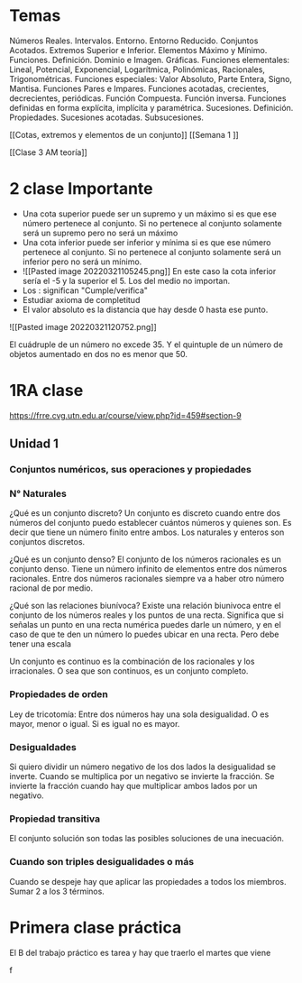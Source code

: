 # Temas

Números Reales. Intervalos. Entorno. Entorno Reducido. Conjuntos Acotados. Extremos Superior e Inferior. Elementos Máximo y Mínimo. Funciones. Definición. Dominio e Imagen. Gráficas. Funciones elementales: Lineal, Potencial, Exponencial, Logarítmica, Polinómicas, Racionales, Trigonométricas. Funciones especiales: Valor Absoluto, Parte Entera, Signo, Mantisa. Funciones Pares e Impares. Funciones acotadas, crecientes, decrecientes, periódicas. Función Compuesta. Función inversa. Funciones definidas en forma explícita, implícita y paramétrica. Sucesiones. Definición. Propiedades. Sucesiones acotadas. Subsucesiones.


	

[[Cotas, extremos  y elementos de un conjunto]]
[[Semana 1 ]]


[[Clase 3 AM  teoría]]







# 2 clase Importante
+ Una cota superior puede ser un supremo y un máximo si es que ese número pertenece  al conjunto. Si no pertenece al conjunto solamente será un supremo pero no será un máximo
+  Una cota inferior puede ser inferior y mínima si es que ese número pertenece al conjunto. Si no pertenece al conjunto solamente será un inferior pero no será un mínimo.
+ ![[Pasted image 20220321105245.png]] En este caso la cota inferior sería el -5 y la superior  el 5. Los del medio no importan.
+ Los : significan "Cumple/verifica"
+ Estudiar axioma de completitud
+ El valor absoluto es la distancia que hay desde 0 hasta ese punto.



![[Pasted image 20220321120752.png]]








El cuádruple de un número no excede 35. Y el quintuple de un número de objetos aumentado en dos no es menor que 50.
# 1RA clase
https://frre.cvg.utn.edu.ar/course/view.php?id=459#section-9
## Unidad 1

### Conjuntos numéricos, sus operaciones y propiedades 
### N° Naturales
¿Qué es un conjunto discreto?
Un conjunto es discreto cuando entre dos números del conjunto puedo establecer cuántos números y quienes son. Es decir que tiene un número finito entre ambos. Los naturales y enteros son conjuntos discretos. 

¿Qué es un conjunto denso?
El conjunto de los números racionales es un conjunto denso. Tiene un número infinito de elementos entre dos números racionales. Entre dos números racionales siempre va a haber otro número racional de por medio.

¿Qué son las relaciones biunívoca?
Existe una relación biunivoca entre el conjunto de los números reales y los puntos de una recta.  Significa que si señalas un punto en una recta numérica puedes darle un número, y en el caso de que te den un número lo puedes ubicar en una recta. Pero debe tener una escala 


Un conjunto es continuo es la combinación de los racionales y los irracionales. O sea que son continuos, es un conjunto completo. 


### Propiedades de orden 
Ley de tricotomía: Entre dos números hay una sola desigualidad. O es mayor, menor o igual. Si es igual no es mayor. 


### Desigualdades
Si quiero dividir un número negativo de los dos lados la desigualidad se inverte. Cuando se multiplica por un negativo se invierte la fracción. 
Se invierte la fracción cuando hay que multiplicar ambos lados por un negativo.


### Propiedad transitiva





El conjunto solución son todas las posibles soluciones de una inecuación. 


### Cuando son triples desigualidades o más
Cuando se despeje hay que aplicar las propiedades a todos los miembros. Sumar 2 a los 3 términos. 








# Primera clase práctica 
El B del trabajo práctico es tarea y hay que traerlo el martes que viene 

f